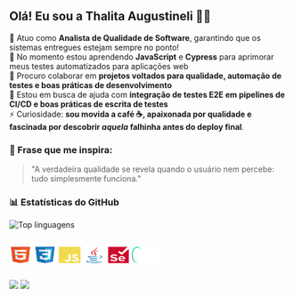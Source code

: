 ## Olá! Eu sou a Thalita Augustineli 👩‍💻

🔎 Atuo como **Analista de Qualidade de Software**, garantindo que os sistemas entregues estejam sempre no ponto!  
🌱 No momento estou aprendendo **JavaScript** e **Cypress** para aprimorar meus testes automatizados para aplicações web  
👯 Procuro colaborar em **projetos voltados para qualidade, automação de testes e boas práticas de desenvolvimento**  
🤔 Estou em busca de ajuda com **integração de testes E2E em pipelines de CI/CD e boas práticas de escrita de testes**  
⚡ Curiosidade: **sou movida a café ☕, apaixonada por qualidade e fascinada por descobrir _aquela_ falhinha antes do deploy final**.

### 🌟 Frase que me inspira:
> "A verdadeira qualidade se revela quando o usuário nem percebe: tudo simplesmente funciona."

### 📊 Estatísticas do GitHub

<!-- ![Estatísticas](https://github-readme-stats-sigma-five.vercel.app/api?username=thalitaugustineli&show_icons=true&theme=dracula&include_all_commits=true&count_private=true)// -->

![Top linguagens](https://github-readme-stats-sigma-five.vercel.app/api/top-langs/?username=thalitaugustineli&layout=compact&langs_count=8&theme=dracula)

 
<div style="display: inline_block"><br>
  <img align="center" alt="Thali-HTML" height="30" width="40" src="https://raw.githubusercontent.com/devicons/devicon/master/icons/html5/html5-original.svg">
  <img align="center" alt="Thali-CSS" height="30" width="40" src="https://raw.githubusercontent.com/devicons/devicon/master/icons/css3/css3-original.svg">
  <img align="center" alt="Thali-Js" height="30" width="40" src="https://raw.githubusercontent.com/devicons/devicon/master/icons/javascript/javascript-plain.svg">
  <img align="center" alt="Thali-Java" height="30" width="40" src="https://raw.githubusercontent.com/devicons/devicon/master/icons/java/java-original.svg">
  <img align="center" alt="Thali-Selenium" height="30" width="40" src="https://raw.githubusercontent.com/devicons/devicon/master/icons/selenium/selenium-original.svg">
  <img align="center" alt="Thali-Cypress" height="30" width="50" src="https://raw.githubusercontent.com/cypress-io/cypress/develop/assets/cypress-logo-dark.png">
</div>

  
  ##
 
<div> 
  <a href = "mailto:tata_augustineli@hotmail.com"><img src="https://img.shields.io/badge/E--mail-%23333?style=for-the-badge&logo=gmail&logoColor=white" target="_blank"></a>
  <a href="https://www.linkedin.com/in/thalita-augustineli/" target="_blank"><img src="https://img.shields.io/badge/-LinkedIn-%230077B5?style=for-the-badge&logo=linkedin&logoColor=white" target="_blank"></a> 
  
</div>

<!--

